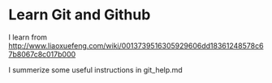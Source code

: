 # Learn Git and Github

I learn from http://www.liaoxuefeng.com/wiki/0013739516305929606dd18361248578c67b8067c8c017b000

I summerize some useful instructions in git_help.md